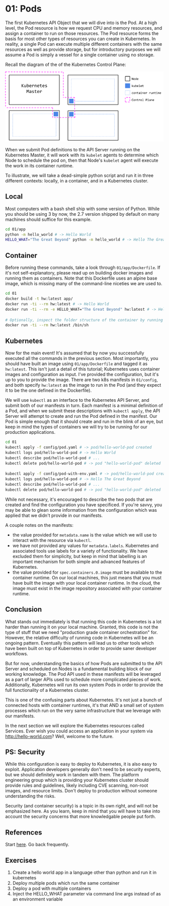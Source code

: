 # 01: Pods

The first Kubernetes API Object that we will dive into is the Pod. At a high level, the Pod resource is how we request CPU and memory resources, and assign a container to run on those resources. The Pod resource forms the basis for most other types of resources you can create in Kubernetes. In reality, a single Pod can execute multiple different containers with the same resources as well as provide storage, but for introductory purposes we will assume a Pod is simply a vessel for a single container using no storage.

Recall the diagram of the of the Kubernetes Control Plane:

![Control Plane](../pictures/k8s-cluster-1.png "Control Plane")

When we submit Pod definitions to the API Server running on the Kubernetes Master, it will work with its `kubelet` agents to determine which Node to schedule the pod on, then that Node's `kubelet` agent will execute the work in its container runtime.

To illustrate, we will take a dead-simple python script and run it in three different contexts: locally, in a container, and in a Kubernetes cluster. 

## Local

Most computers with a bash shell ship with some version of Python. While you should be using 3 by now, the 2.7 version shipped by default on many machines should suffice for this example.

```bash
cd 01/app
python -m hello_world # -> Hello World
HELLO_WHAT="The Great Beyond" python -m hello_world # -> Hello The Great Beyond
```

## Container

Before running these commands, take a look through `01/app/Dockerfile`. If it's not self-explanatory, please read up on building docker images and running them as containers. Note that this Dockerfile uses an alpine base image, which is missing many of the command-line niceties we are used to.

```bash
cd 01
docker build -t hw:latest app/
docker run -ti --rm hw:latest # -> Hello World
docker run -ti --rm -e HELLO_WHAT="The Great Beyond" hw:latest # -> Hello The Great Beyond

# Optionally, inspect the folder structure of the container by running sh instead of the CMD given in the Dockerfile
docker run -ti --rm hw:latest /bin/sh
```

## Kubernetes

Now for the main event! It's assumed that by now you successfully executed all the commands in the previous section. Most importantly, you should have built an image using `01/app/Dockerfile` and tagged it as `hw:latest`. This isn't just a detail of this tutorial; Kubernetes uses container images and configuration as input. I've provided the configuration, but it's up to you to provide the image. There are two k8s manifests in `01/config`, and both specify `hw:latest` as the image to run in the Pod (and they expect it to be the one defined in the Dockerfile).

We will use `kubectl` as an interface to the Kubernetes API Server, and submit both of our manifests in turn. Each manifest is a minimal definition of a Pod, and when we submit these descriptions with `kubectl apply`, the API Server will attempt to create and run the Pod defined in the manifest. Our Pod is simple enough that it should create and run in the blink of an eye, but keep in mind the types of containers we will try to be running for our production applications.

```bash
cd 01
kubectl apply -f config/pod.yaml # -> pod/hello-world-pod created
kubectl logs pod/hello-world-pod # -> Hello World
kubectl describe pod/hello-world-pod # ...
kubectl delete pod/hello-world-pod # -> pod "hello-world-pod" deleted

kubectl apply -f config/pod-with-env.yaml # -> pod/hello-world-pod created
kubectl logs pod/hello-world-pod # -> Hello The Great Beyond
kubectl describe pod/hello-world-pod # ...
kubectl delete pod/hello-world-pod # -> pod "hello-world-pod" deleted
```

While not necessary, it's encouraged to describe the two pods that are created and find the configuration you have specificed. If you're savvy, you may be able to glean some information from the configuration which was applied that we didn't provide in our manifests.

A couple notes on the manifests:
- the value provided for `metadata.name` is the value which we will use to interact with the resource via `kubectl`.
- we have not provided any values for `metadata.labels`. Kubernetes and associated tools use labels for a variety of functionality. We have excluded them for simplicity, but keep in mind that labelling is an important mechanism for both simple and advanced features of Kubernetes.
- the value provided for `spec.containers.0.image` must be available to the container runtime. On our local machines, this just means that you must have built the image with your local container runtime. In the cloud, the image must exist in the image repository associated with your container runtime. 

## Conclusion

What stands out immediately is that running this code in Kubernetes is a lot harder than running it on your local machine. Granted, this code is not the type of stuff that we need "production grade container orchestration" for. However, the relative difficulty of running code in Kubernetes will be an ongoing pattern. Eventually this pattern will lead us to other tools which have been built on top of Kubernetes in order to provide saner developer workflows. 

But for now, understanding the basics of how Pods are submitted to the API Server and scheduled on Nodes is a fundamental building block of our working knowledge. The Pod API used in these manifests will be leveraged as a part of larger APIs used to schedule more complicated pieces of work. Additionally, Kubernetes will run its own system Pods in order to provide the full functionality of a Kubernetes cluster. 

This is one of the confusing parts about Kubernetes. It's not just a bunch of connected hosts with container runtimes, it's that AND a small set of system processes which run on the very same infrastructure that we leverage with our manifests.

In the next section we will explore the Kubernetes resources called Services. Ever wish you could access an application in your system via http://hello-world.com? Well, welcome to the future.

## PS: Security
While this configuration is easy to deploy to Kubernetes, it is also easy to exploit. Application developers generally don't need to be security experts, but we should definitely work in tandem with them. The platform engineering group which is providing your Kubernetes cluster should provide rules and guidelines, likely including CVE scanning, non-root images, and resource limits. Don't deploy to production without someone understanding the risks.

Security (and container security) is a topic in its own right, and will not be emphasized here. As you learn, keep in mind that you will have to take into account the security concerns that more knowledgable people put forth.

## References
Start [here](https://kubernetes.io/docs/concepts/workloads/pods/pod-overview/). Go back frequently.

## Exercises
1. Create a hello world app in a language other than python and run it in kubernetes
1. Deploy multiple pods which run the same container
1. Deploy a pod with multiple containers
1. Inject the HELLO_WHAT parameter via command line args instead of as an environment variable


